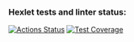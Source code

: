 ### Hexlet tests and linter status:
[![Actions Status](https://github.com/leshasmp/frontend-project-44/actions/workflows/hexlet-check.yml/badge.svg)](https://github.com/leshasmp/frontend-project-44/actions)
[![Test Coverage](https://api.codeclimate.com/v1/badges/eaae5b290e110ed7084c/test_coverage)](https://codeclimate.com/github/leshasmp/frontend-project-44/test_coverage)
